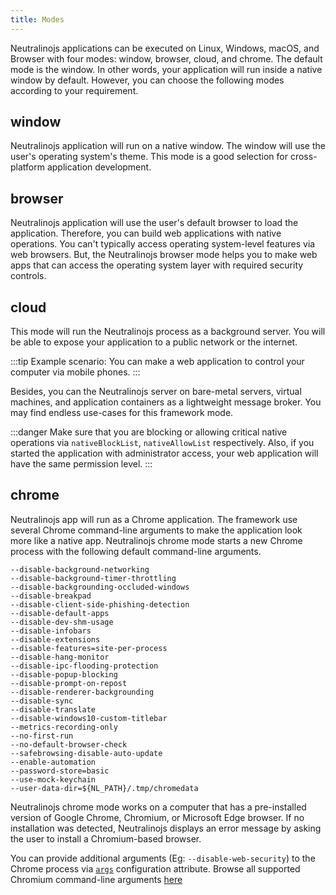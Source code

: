 ```yaml
---
title: Modes
---
```

Neutralinojs applications can be executed on Linux, Windows, macOS, and Browser with four modes: window, browser,
 cloud, and chrome. The default mode is the window. In other words, your application will run inside a native window by default.
However, you can choose the following modes according to your requirement.

## window
Neutralinojs application will run on a native window. The window will use the user's operating system's theme.
This mode is a good selection for cross-platform application development.

## browser
Neutralinojs application will use the user's default browser to load the application.
Therefore, you can build web applications with native operations. You can't typically access operating
system-level features via web browsers. But, the Neutralinojs browser mode helps you to make web apps that can
access the operating system layer with required security controls.

## cloud
This mode will run the Neutralinojs process as a background server.
You will be able to expose your application to a public network or the internet.

:::tip
Example scenario: You can make a web application to control your computer via mobile phones.
:::

Besides, you can the Neutralinojs server on bare-metal servers, virtual machines, and application containers as a
lightweight message broker. You may find endless use-cases for this framework mode.

:::danger
Make sure that you are blocking or allowing critical native operations via
`nativeBlockList`, `nativeAllowList` respectively. Also, if you started the application with administrator
access, your web application will have the same permission level.
:::

## chrome
Neutralinojs app will run as a Chrome application. The framework use several Chrome command-line arguments to
make the application look more like a native app. Neutralinojs chrome mode starts a new Chrome process with the
following default command-line arguments.

```
--disable-background-networking
--disable-background-timer-throttling
--disable-backgrounding-occluded-windows
--disable-breakpad
--disable-client-side-phishing-detection
--disable-default-apps
--disable-dev-shm-usage
--disable-infobars
--disable-extensions
--disable-features=site-per-process
--disable-hang-monitor
--disable-ipc-flooding-protection
--disable-popup-blocking
--disable-prompt-on-repost
--disable-renderer-backgrounding
--disable-sync
--disable-translate
--disable-windows10-custom-titlebar
--metrics-recording-only
--no-first-run
--no-default-browser-check
--safebrowsing-disable-auto-update
--enable-automation
--password-store=basic
--use-mock-keychain
--user-data-dir=${NL_PATH}/.tmp/chromedata
```
Neutralinojs chrome mode works on a computer that has a pre-installed version of Google Chrome, Chromium, or Microsoft Edge
browser. If no installation was detected, Neutralinojs displays an error message by asking the user to install
a Chromium-based browser.

You can provide additional arguments (Eg: `--disable-web-security`) to the Chrome process via [`args`](./neutralino.config.json#modeschromeargs-string)
 configuration attribute. Browse all supported Chromium command-line arguments [here](https://peter.sh/experiments/chromium-command-line-switches/)
